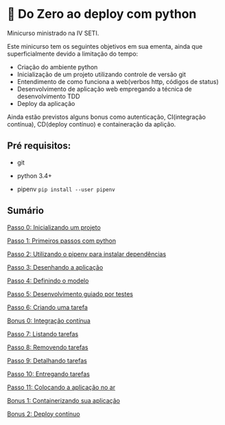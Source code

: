 # :rocket: Do Zero ao deploy com python

Minicurso ministrado na IV SETI.

Este minicurso tem os seguintes objetivos em sua ementa, ainda que superficialmente devido a limitação do tempo:

- Criação do ambiente python
- Inicialização de um projeto utilizando controle de versão git
- Entendimento de como funciona a web(verbos http, códigos de status)
- Desenvolvimento de aplicação web empregando a técnica de desenvolvimento TDD
- Deploy da aplicação

Ainda estão previstos alguns bonus como autenticação, CI(integração contínua), CD(deploy contínuo) e containeração da aplição.


## Pré requisitos:

- git

- python 3.4+

- pipenv `pip install --user pipenv`


## Sumário

[Passo 0: Inicializando um projeto](step0.md)

[Passo 1: Primeiros passos com python](step1.md)

[Passo 2: Utilizando o pipenv para instalar dependências](step2.md)

[Passo 3: Desenhando a aplicação](step3.md)

[Passo 4: Definindo o modelo](step4.md)

[Passo 5: Desenvolvimento guiado por testes](step5.md)

[Passo 6: Criando uma tarefa](step6.md)

[Bonus 0: Integração contínua](bonus0.md)

[Passo 7: Listando tarefas](step7.md)

[Passo 8: Removendo tarefas](step8.md)

[Passo 9: Detalhando tarefas](step9.md)

[Passo 10: Entregando tarefas](step10.md)

[Passo 11: Colocando a aplicação no ar](step10.md)

[Bonus 1: Containerizando sua aplicação](bonus1.md)

[Bonus 2: Deploy contínuo](bonus2.md)

